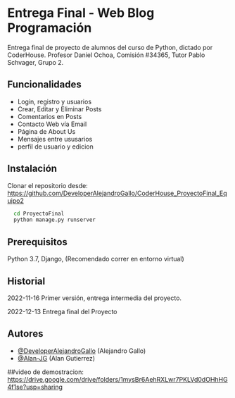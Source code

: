 
# Entrega Final - Web Blog Programación

Entrega final de proyecto de alumnos del curso de Python, dictado por CoderHouse.
Profesor Daniel Ochoa, Comisión #34365, Tutor Pablo Schvager, Grupo 2.


## Funcionalidades

- Login, registro y usuarios
- Crear, Editar y Eliminar Posts
- Comentarios en Posts
- Contacto Web vía Email
- Página de About Us
- Mensajes entre ususarios
- perfil de usuario y edicion


## Instalación

Clonar el repositorio desde: https://github.com/DeveloperAlejandroGallo/CoderHouse_ProyectoFinal_Equipo2

```bash
  cd ProyectoFinal
  python manage.py runserver
```
    
## Prerequisitos

Python 3.7, Django, 
(Recomendado correr en entorno virtual)


## Historial
2022-11-16 Primer versión, entrega intermedia del proyecto.

2022-12-13 Entrega final del Proyecto
## Autores

- [@DeveloperAlejandroGallo](https://github.com/DeveloperAlejandroGallo) (Alejandro Gallo)
- [@Alan-JG](https://github.com/Alan-JG) (Alan Gutierrez)

##video de demostracion:
  https://drive.google.com/drive/folders/1mysBr6AehRXLwr7PKLVd0dOHhHG4f1se?usp=sharing


